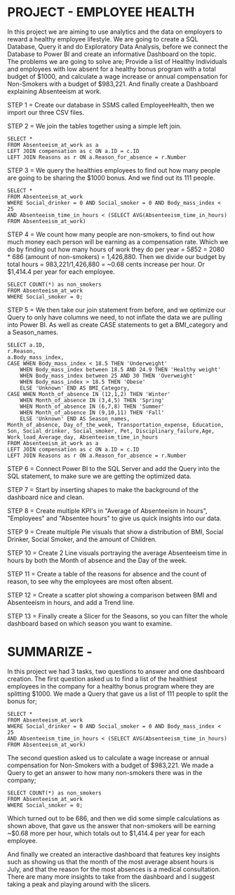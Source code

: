# PROJECT - EMPLOYEE HEALTH

In this project we are aiming to use analytics and the data on employers to reward a healthy employee lifestyle. We are going to create a SQL Database, Query it and do Exploratory Data Analysis, before we connect the Database to Power BI and create an informative Dashboard on the topic. The problems we are going to solve are; Provide a list of Healthy Individuals and employees with low absent for a healthy bonus program with a total budget of $1000, and calculate a wage increase or annual compensation for Non-Smokers with a budget of $983,221. And finally create a Dashboard explaining Absenteeism at work.

STEP 1 = Create our database in SSMS called EmployeeHealth, then we import our three CSV files.

STEP 2 = We join the tables together using a simple left join.

	SELECT *
	FROM Absenteeism_at_work as a
	LEFT JOIN compensation as c ON a.ID = c.ID
	LEFT JOIN Reasons as r ON a.Reason_for_absence = r.Number

STEP 3 = We query the healthies employees to find out how many people are going to be sharing the $1000 bonus. And we find out its 111 people.

	SELECT * 
	FROM Absenteeism_at_work
	WHERE Social_drinker = 0 AND Social_smoker = 0 AND Body_mass_index < 25
	AND Absenteeism_time_in_hours < (SELECT AVG(Absenteeism_time_in_hours) FROM Absenteeism_at_work)

STEP 4 = We count how many people are non-smokers, to find out how much money each person will be earning as a compensation rate. Which we do by finding out how many hours of work they do per year = 5*8*52 = 2080 * 686 (amount of non-smokers) = 1,426,880. Then we divide our budget by total hours = 983,221/1,426,880 = ~0.68 cents increase per hour. Or $1,414.4 per year for each employee.

	SELECT COUNT(*) as non_smokers
	FROM Absenteeism_at_work
	WHERE Social_smoker = 0;
	
STEP 5 = We then take our join statement from before, and we optimize our Query to only have columns we need, to not inflate the data we are pulling into Power BI. As well as create CASE statements to get a BMI_category and a Season_names.

	SELECT a.ID,
	r.Reason,  
	a.Body_mass_index,
	CASE WHEN Body_mass_index < 18.5 THEN 'Underweight'
	 	WHEN Body_mass_index between 18.5 AND 24.9 THEN 'Healthy weight'
	 	WHEN Body_mass_index between 25 AND 30 THEN 'Overweight'
	 	WHEN Body_mass_index > 18.5 THEN 'Obese'
	 	ELSE 'Unknown' END AS BMI_Category,
	CASE WHEN Month_of_absence IN (12,1,2) THEN 'Winter' 
		WHEN Month_of_absence IN (3,4,5) THEN 'Spring'
		WHEN Month_of_absence IN (6,7,8) THEN 'Summer'
		WHEN Month_of_absence IN (9,10,11) THEN 'Fall'
		ELSE 'Unknown' END AS Season_names,
	Month_of_absence, Day_of_the_week, Transportation_expense, Education,
	Son, Social_drinker, Social_smoker, Pet, Disciplinary_failure,Age, Work_load_Average_day, Absenteeism_time_in_hours
	FROM Absenteeism_at_work as a
	LEFT JOIN compensation as c ON a.ID = c.ID
	LEFT JOIN Reasons as r ON a.Reason_for_absence = r.Number

STEP 6 = Connect Power BI to the SQL Server and add the Query into the SQL statement, to make sure we are getting the optimized data.

STEP 7 = Start by inserting shapes to make the background of the dashboard nice and clean. 

STEP 8 = Create multiple KPI's in "Average of Absenteeism in hours", "Employees" and "Absentee hours" to give us quick insights into our data.

STEP 9 = Create multiple Pie visuals that show a distribution of BMI, Social Drinker, Social Smoker, and the amount of Children.

STEP 10 = Create 2 Line visuals portraying the average Absenteeism time in hours by both the Month of absence and the Day of the week. 

STEP 11 = Create a table of the reasons for absence and the count of reason, to see why the employees are most often absent.

STEP 12 = Create a scatter plot showing a comparison between BMI and Absenteeism in hours, and add a Trend line.

STEP 13 = Finally create a Slicer for the Seasons, so you can filter the whole dashboard based on which season you want to examine.


# SUMMARIZE -
In this project we had 3 tasks, two questions to answer and one dashboard creation. The first question asked us to find a list of the healthiest employees in the company for a healthy bonus program where they are splitting $1000. We made a Query that gave us a list of 111 people to split the bonus for; 

	SELECT * 
	FROM Absenteeism_at_work
	WHERE Social_drinker = 0 AND Social_smoker = 0 AND Body_mass_index < 25
	AND Absenteeism_time_in_hours < (SELECT AVG(Absenteeism_time_in_hours) FROM Absenteeism_at_work)

The second question asked us to calculate a wage increase or annual compensation for Non-Smokers with a budget of $983,221. We made a Query to get an answer to how many non-smokers there was in the company;

	SELECT COUNT(*) as non_smokers
	FROM Absenteeism_at_work
	WHERE Social_smoker = 0;
	
Which turned out to be 686, and then we did some simple calculations as shown above, that gave us the answer that non-smokers will be earning ~$0.68 more per hour, which totals out to $1,414.4 per year for each employee. 

And finally we created an interactive dashboard that features key insights such as showing us that the month of the most average absent hours is July, and that the reason for the most absences is a medical consultation. There are many more insights to take from the dashboard and I suggest taking a peak and playing around with the slicers. 


